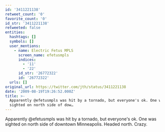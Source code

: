 ```yaml
---
id: '3411221138'
retweet_count: '0'
favorite_count: '0'
id_str: '3411221138'
retweeted: false
entities:
  hashtags: []
  symbols: []
  user_mentions:
    - name: Electric Fetus MPLS
      screen_name: efetusmpls
      indices:
        - '11'
        - '22'
      id_str: '26772322'
      id: '26772322'
  urls: []
original_url: https://twitter.com/jth/status/3411221138
date: '2009-08-19T19:26:52.000Z'
title: >-
  Apparently @efetusmpls was hit by a tornado, but everyone's ok. One was
  sighted on north side of dow…
---
```


Apparently @efetusmpls was hit by a tornado, but everyone's ok. One was sighted on north side of downtown Minneapolis. Headed north. Crazy.